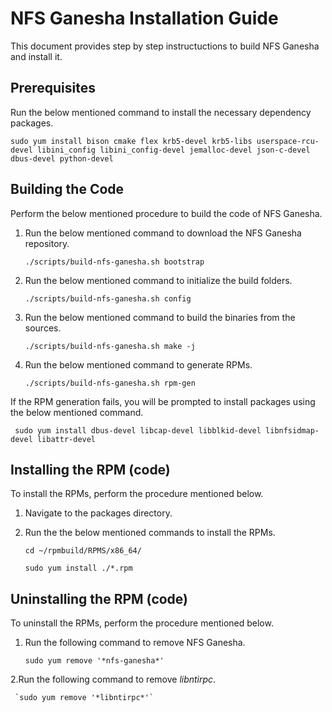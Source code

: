 # NFS Ganesha Installation Guide

This document provides step by step instructuctions to build NFS Ganesha and install it.

## Prerequisites
  
  Run the below mentioned command to install the necessary dependency packages.
  
    sudo yum install bison cmake flex krb5-devel krb5-libs userspace-rcu-devel libini_config libini_config-devel jemalloc-devel json-c-devel dbus-devel python-devel
    
## Building the Code
  
  Perform the below mentioned procedure to build the code of NFS Ganesha.
  
  1. Run the below mentioned command to download the NFS Ganesha repository.
  
     `./scripts/build-nfs-ganesha.sh bootstrap`
    
  2. Run the below mentioned command to initialize the build folders.
  
     `./scripts/build-nfs-ganesha.sh config`
    
  3. Run the below mentioned command to build the binaries from the sources.
  
     `./scripts/build-nfs-ganesha.sh make -j`
    
  4. Run the below mentioned command to generate RPMs.
  
     `./scripts/build-nfs-ganesha.sh rpm-gen`
    
   If the RPM generation fails, you will be prompted to install packages using the below mentioned command.
     
     sudo yum install dbus-devel libcap-devel libblkid-devel libnfsidmap-devel libattr-devel

## Installing the RPM (code)
  
  To install the RPMs, perform the procedure mentioned below.
  
  1. Navigate to the packages directory.
  
  2. Run the the below mentioned commands to install the RPMs.
 
      `cd ~/rpmbuild/RPMS/x86_64/`
        
      `sudo yum install ./*.rpm`

## Uninstalling the RPM (code)
  
  To uninstall the RPMs, perform the procedure mentioned below.
  
  1. Run the following command to remove NFS Ganesha.
  
     `sudo yum remove '*nfs-ganesha*'`
    
  2.Run the following command to remove *libntirpc*.
  
     `sudo yum remove '*libntirpc*'`
